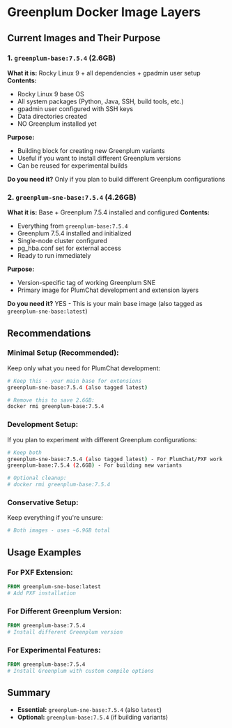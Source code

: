 # Greenplum Docker Image Layers

## Current Images and Their Purpose

### 1. `greenplum-base:7.5.4` (2.6GB)
**What it is:** Rocky Linux 9 + all dependencies + gpadmin user setup
**Contents:**
- Rocky Linux 9 base OS
- All system packages (Python, Java, SSH, build tools, etc.)
- gpadmin user configured with SSH keys
- Data directories created
- NO Greenplum installed yet

**Purpose:** 
- Building block for creating new Greenplum variants
- Useful if you want to install different Greenplum versions
- Can be reused for experimental builds

**Do you need it?** Only if you plan to build different Greenplum configurations

### 2. `greenplum-sne-base:7.5.4` (4.26GB)
**What it is:** Base + Greenplum 7.5.4 installed and configured
**Contents:**
- Everything from `greenplum-base:7.5.4`
- Greenplum 7.5.4 installed and initialized
- Single-node cluster configured
- pg_hba.conf set for external access
- Ready to run immediately

**Purpose:**
- Version-specific tag of working Greenplum SNE
- Primary image for PlumChat development and extension layers

**Do you need it?** YES - This is your main base image (also tagged as `greenplum-sne-base:latest`)

## Recommendations

### Minimal Setup (Recommended):
Keep only what you need for PlumChat development:
```bash
# Keep this - your main base for extensions
greenplum-sne-base:7.5.4 (also tagged latest)

# Remove this to save 2.6GB:
docker rmi greenplum-base:7.5.4
```

### Development Setup:
If you plan to experiment with different Greenplum configurations:
```bash
# Keep both
greenplum-sne-base:7.5.4 (also tagged latest) - For PlumChat/PXF work
greenplum-base:7.5.4 (2.6GB) - For building new variants

# Optional cleanup:
# docker rmi greenplum-base:7.5.4
```

### Conservative Setup:
Keep everything if you're unsure:
```bash
# Both images - uses ~6.9GB total
```

## Usage Examples

### For PXF Extension:
```dockerfile
FROM greenplum-sne-base:latest
# Add PXF installation
```

### For Different Greenplum Version:
```dockerfile
FROM greenplum-base:7.5.4
# Install different Greenplum version
```

### For Experimental Features:
```dockerfile
FROM greenplum-base:7.5.4
# Install Greenplum with custom compile options
```

## Summary
- **Essential:** `greenplum-sne-base:7.5.4` (also `latest`)
- **Optional:** `greenplum-base:7.5.4` (if building variants)
